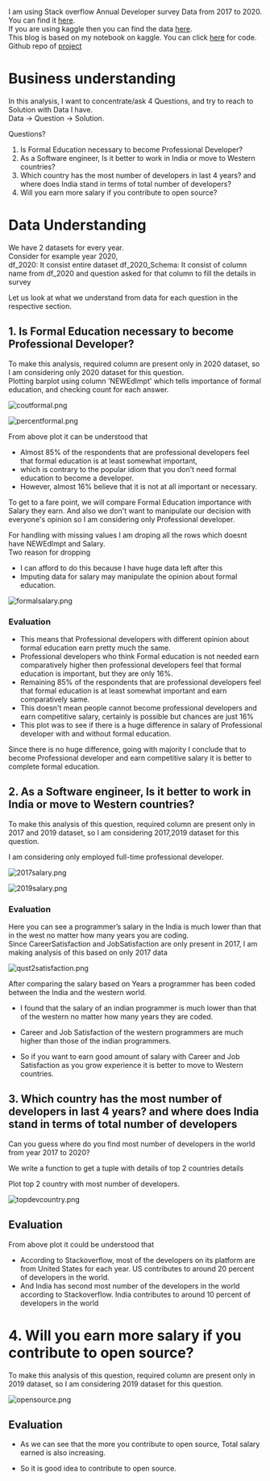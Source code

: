 I am using Stack overflow Annual Developer survey Data from 2017 to 2020. You can find it [here](https://insights.stackoverflow.com/survey).  
If you are using kaggle then you can find the data [here](https://www.kaggle.com/haakakak/stack-overflow-developer-surveys-20152020#).  
This blog is based on my notebook on kaggle. You can click [here](https://www.kaggle.com/kirankamat/stack-overflow-annual-developer-survey-analysis) for code.  
Github repo of [project](https://github.com/kirankamatmgm/Stack-Overflow-Developer-Survey)

# Business understanding

In this analysis, I want to concentrate/ask 4 Questions, and try to reach to Solution with Data I have.  
Data -> Question -> Solution.


Questions?
1. Is Formal Education necessary to become Professional Developer?
2. As a Software engineer, Is it better to work in India or move to Western countries?
3. Which country has the most number of developers in last 4 years? and where does India stand in terms of total number of developers?
4. Will you earn more salary if you contribute to open source?

# Data Understanding

We have 2 datasets for every year.  
Consider for example year 2020,  
df_2020: It consist entire dataset
df_2020_Schema: It consist of column name from df_2020 and question asked for that column to fill the details in survey

Let us look at what we understand from data for each question in the respective section.

## 1. Is Formal Education necessary to become Professional Developer? 

To make this analysis, required column are present only in 2020 dataset, so I am considering only 2020 dataset for this question.  
Plotting barplot using column 'NEWEdImpt' which tells importance of formal education, and checking count for each answer.

![coutformal.png](https://cdn.hashnode.com/res/hashnode/image/upload/v1611472499169/xufwDjUk5.png)


![percentformal.png](https://cdn.hashnode.com/res/hashnode/image/upload/v1611472545792/3LWaC9gOc.png)

From above plot it can be understood that
- Almost 85% of the respondents that are professional developers feel that formal education is at least somewhat important, 
- which is contrary to the popular idiom that you don't need formal education to become a developer. 
- However, almost 16% believe that it is not at all important or necessary.

To get to a fare point, we will compare Formal Education importance with Salary they earn. And also we don't want to manipulate our decision with everyone's opinion so I am considering only Professional developer.

For handling with missing values I am droping all the rows which doesnt have NEWEdImpt and Salary.  
Two reason for dropping
- I can afford to do this because I have huge data left after this
- Imputing data for salary may manipulate the opinion about formal education.


![formalsalary.png](https://cdn.hashnode.com/res/hashnode/image/upload/v1611489474266/CuI5EbfqW.png)

### Evaluation

- This means that Professional developers with different opinion about formal education earn pretty much the same.  
- Professional developers who think Formal education is not needed earn comparatively higher then professional developers feel that formal education is important, but they are only 16%.  
- Remaining 85% of the respondents that are professional developers feel that formal education is at least somewhat important and earn comparatively same. 
- This doesn't mean people cannot become professional developers and earn competitive salary, certainly is possible but chances are just 16%
- This plot was to see if there is a huge difference in salary of Professional developer with and without formal education. 

Since there is no huge difference, going with majority I conclude that to become Professional developer and earn competitive salary it is better to complete formal education.


## 2. As a Software engineer, Is it better to work in India or move to Western countries?

To make this analysis of this question, required column are present only in 2017 and 2019 dataset, so I am considering 2017,2019 dataset for this question. 

I am considering only employed full-time professional developer.


![2017salary.png](https://cdn.hashnode.com/res/hashnode/image/upload/v1611473057444/1B7YTGhz0.png)

![2019salary.png](https://cdn.hashnode.com/res/hashnode/image/upload/v1611473066827/uU56zLcd9.png)

### Evaluation

Here you can see a programmer’s salary in the India is much lower than that in the west no matter how many years you are coding.  
Since CareerSatisfaction and JobSatisfaction are only present in 2017, I am making analysis of this based on only 2017 data

![qust2satisfaction.png](https://cdn.hashnode.com/res/hashnode/image/upload/v1611473074050/t850W3D0U.png)

After comparing the salary based on Years a programmer has been coded between the India and the western world. 
- I found that the salary of an indian programmer is much lower than that of the western no matter how many years they are coded.
- Career and Job Satisfaction of the western programmers are much higher than those of the indian programmers.

- So if you want to earn good amount of salary with Career and Job Satisfaction as you grow experience it is better to move to Western countries.



## 3. Which country has the most number of developers in last 4 years? and where does India stand in terms of total number of developers

Can you guess where do you find most number of developers in the world from year 2017 to 2020?

We write a function to get a tuple with details of top 2 countries details

Plot top 2 country with most number of developers.

![topdevcountry.png](https://cdn.hashnode.com/res/hashnode/image/upload/v1611473308451/_WZTUVrO6.png)

## Evaluation
From above plot it could be understood that
- According to Stackoverflow, most of the developers on its platform are from United States for each year.  US contributes to around 20 percent of developers in the world. 
- And India has second most number of the developers in the world according to Stackoverflow. India contributes to around 10 percent of developers in the world

# 4. Will you earn more salary if you contribute to open source?

To make this analysis of this question, required column are present only in 2019 dataset, so I am considering 2019 dataset for this question.



![opensource.png](https://cdn.hashnode.com/res/hashnode/image/upload/v1611489343487/2ZLIn1VYz.png)

## Evaluation

- As we can see that the more you contribute to open source, Total salary earned is also increasing.

- So it is good idea to contribute to open source.
